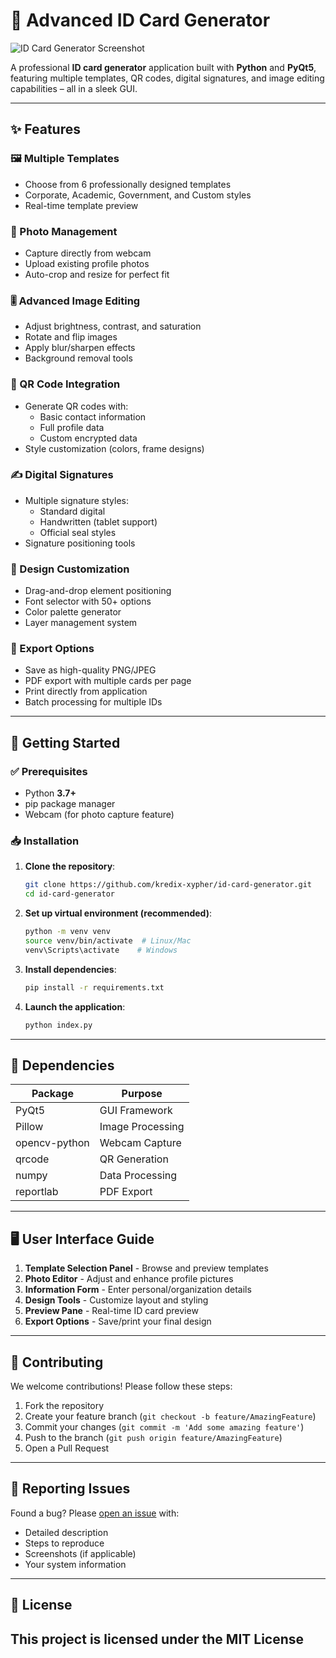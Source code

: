# 🎫 Advanced ID Card Generator

![ID Card Generator Screenshot](preview.png)

A professional **ID card generator** application built with **Python** and **PyQt5**, featuring multiple templates, QR codes, digital signatures, and image editing capabilities – all in a sleek GUI.

---

## ✨ Features

### 🖼️ Multiple Templates
- Choose from 6 professionally designed templates
- Corporate, Academic, Government, and Custom styles
- Real-time template preview

### 📸 Photo Management
- Capture directly from webcam
- Upload existing profile photos
- Auto-crop and resize for perfect fit

### 🎚️ Advanced Image Editing
- Adjust brightness, contrast, and saturation
- Rotate and flip images
- Apply blur/sharpen effects
- Background removal tools

### 🔳 QR Code Integration
- Generate QR codes with:
  - Basic contact information
  - Full profile data
  - Custom encrypted data
- Style customization (colors, frame designs)

### ✍️ Digital Signatures
- Multiple signature styles:
  - Standard digital
  - Handwritten (tablet support)
  - Official seal styles
- Signature positioning tools

### 🎨 Design Customization
- Drag-and-drop element positioning
- Font selector with 50+ options
- Color palette generator
- Layer management system

### 📁 Export Options
- Save as high-quality PNG/JPEG
- PDF export with multiple cards per page
- Print directly from application
- Batch processing for multiple IDs

---

## 🚀 Getting Started

### ✅ Prerequisites

- Python **3.7+**
- pip package manager
- Webcam (for photo capture feature)

### 📥 Installation

1. **Clone the repository**:
   ```bash
   git clone https://github.com/kredix-xypher/id-card-generator.git
   cd id-card-generator
   ```

2. **Set up virtual environment (recommended)**:
   ```bash
   python -m venv venv
   source venv/bin/activate  # Linux/Mac
   venv\Scripts\activate    # Windows
   ```

3. **Install dependencies**:
   ```bash
   pip install -r requirements.txt
   ```

4. **Launch the application**:
   ```bash
   python index.py
   ```

---

## 🧩 Dependencies

| Package | Purpose |
|---------|---------|
| PyQt5 | GUI Framework |
| Pillow | Image Processing |
| opencv-python | Webcam Capture |
| qrcode | QR Generation |
| numpy | Data Processing |
| reportlab | PDF Export |

---

## 🖥️ User Interface Guide


1. **Template Selection Panel** - Browse and preview templates
2. **Photo Editor** - Adjust and enhance profile pictures
3. **Information Form** - Enter personal/organization details
4. **Design Tools** - Customize layout and styling
5. **Preview Pane** - Real-time ID card preview
6. **Export Options** - Save/print your final design

---

## 🤝 Contributing

We welcome contributions! Please follow these steps:

1. Fork the repository
2. Create your feature branch (`git checkout -b feature/AmazingFeature`)
3. Commit your changes (`git commit -m 'Add some amazing feature'`)
4. Push to the branch (`git push origin feature/AmazingFeature`)
5. Open a Pull Request

---

## 🐛 Reporting Issues

Found a bug? Please [open an issue](https://github.com/kredix-xypher/id-card-generator/issues) with:
- Detailed description
- Steps to reproduce
- Screenshots (if applicable)
- Your system information

---

## 📜 License

This project is licensed under the **MIT License** 
---




